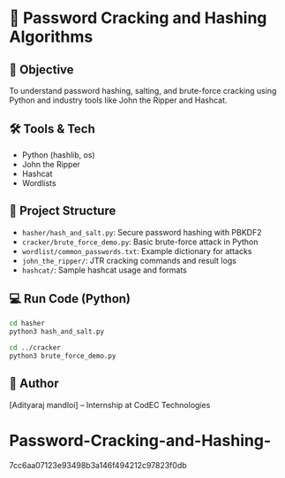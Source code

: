 
# 🔐 Password Cracking and Hashing Algorithms

## 🎯 Objective
To understand password hashing, salting, and brute-force cracking using Python and industry tools like John the Ripper and Hashcat.

## 🛠 Tools & Tech
- Python (hashlib, os)
- John the Ripper
- Hashcat
- Wordlists

## 📂 Project Structure
- `hasher/hash_and_salt.py`: Secure password hashing with PBKDF2
- `cracker/brute_force_demo.py`: Basic brute-force attack in Python
- `wordlist/common_passwords.txt`: Example dictionary for attacks
- `john_the_ripper/`: JTR cracking commands and result logs
- `hashcat/`: Sample hashcat usage and formats

## 💻 Run Code (Python)
```bash
cd hasher
python3 hash_and_salt.py

cd ../cracker
python3 brute_force_demo.py
```

## 🔗 Author
[Adityaraj mandloi] – Internship at CodEC Technologies

# Password-Cracking-and-Hashing-
7cc6aa07123e93498b3a146f494212c97823f0db

